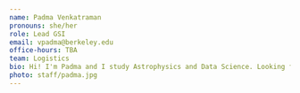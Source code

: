 ```yaml
---
name: Padma Venkatraman
pronouns: she/her
role: Lead GSI
email: vpadma@berkeley.edu
office-hours: TBA
team: Logistics
bio: Hi! I'm Padma and I study Astrophysics and Data Science. Looking forward to a great semester with you all!
photo: staff/padma.jpg
---
```

